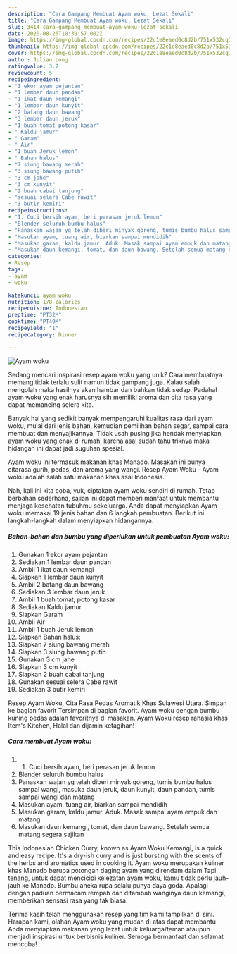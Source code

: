 ```yaml
---
description: "Cara Gampang Membuat Ayam woku, Lezat Sekali"
title: "Cara Gampang Membuat Ayam woku, Lezat Sekali"
slug: 3414-cara-gampang-membuat-ayam-woku-lezat-sekali
date: 2020-08-25T10:30:57.002Z
image: https://img-global.cpcdn.com/recipes/22c1e8eaed0c8d2b/751x532cq70/ayam-woku-foto-resep-utama.jpg
thumbnail: https://img-global.cpcdn.com/recipes/22c1e8eaed0c8d2b/751x532cq70/ayam-woku-foto-resep-utama.jpg
cover: https://img-global.cpcdn.com/recipes/22c1e8eaed0c8d2b/751x532cq70/ayam-woku-foto-resep-utama.jpg
author: Julian Long
ratingvalue: 3.7
reviewcount: 5
recipeingredient:
- "1 ekor ayam pejantan"
- "1 lembar daun pandan"
- "1 ikat daun kemangi"
- "1 lembar daun kunyit"
- "2 batang daun bawang"
- "3 lembar daun jeruk"
- "1 buah tomat potong kasar"
- " Kaldu jamur"
- " Garam"
- " Air"
- "1 buah Jeruk lemon"
- " Bahan halus"
- "7 siung bawang merah"
- "3 siung bawang putih"
- "3 cm jahe"
- "3 cm kunyit"
- "2 buah cabai tanjung"
- "sesuai selera Cabe rawit"
- "3 butir kemiri"
recipeinstructions:
- "1. Cuci bersih ayam, beri perasan jeruk lemon"
- "Blender seluruh bumbu halus"
- "Panaskan wajan yg telah diberi minyak goreng, tumis bumbu halus sampai wangi, masuka daun jeruk, daun kunyit, daun pandan, tumis sampai wangi dan matang"
- "Masukan ayam, tuang air, biarkan sampai mendidih"
- "Masukan garam, kaldu jamur. Aduk. Masak sampai ayam empuk dan matang"
- "Masukan daun kemangi, tomat, dan daun bawang. Setelah semua matang segera sajikan"
categories:
- Resep
tags:
- ayam
- woku

katakunci: ayam woku 
nutrition: 178 calories
recipecuisine: Indonesian
preptime: "PT32M"
cooktime: "PT49M"
recipeyield: "1"
recipecategory: Dinner

---
```



![Ayam woku](https://img-global.cpcdn.com/recipes/22c1e8eaed0c8d2b/751x532cq70/ayam-woku-foto-resep-utama.jpg)

Sedang mencari inspirasi resep ayam woku yang unik? Cara membuatnya memang tidak terlalu sulit namun tidak gampang juga. Kalau salah mengolah maka hasilnya akan hambar dan bahkan tidak sedap. Padahal ayam woku yang enak harusnya sih memiliki aroma dan cita rasa yang dapat memancing selera kita.

Banyak hal yang sedikit banyak mempengaruhi kualitas rasa dari ayam woku, mulai dari jenis bahan, kemudian pemilihan bahan segar, sampai cara membuat dan menyajikannya. Tidak usah pusing jika hendak menyiapkan ayam woku yang enak di rumah, karena asal sudah tahu triknya maka hidangan ini dapat jadi suguhan spesial.

Ayam woku ini termasuk makanan khas Manado. Masakan ini punya citarasa gurih, pedas, dan aroma yang wangi. Resep Ayam Woku - Ayam woku adalah salah satu makanan khas asal Indonesia.


Nah, kali ini kita coba, yuk, ciptakan ayam woku sendiri di rumah. Tetap berbahan sederhana, sajian ini dapat memberi manfaat untuk membantu menjaga kesehatan tubuhmu sekeluarga. Anda dapat menyiapkan Ayam woku memakai 19 jenis bahan dan 6 langkah pembuatan. Berikut ini langkah-langkah dalam menyiapkan hidangannya.

<!--inarticleads1-->

##### Bahan-bahan dan bumbu yang diperlukan untuk pembuatan Ayam woku:

1. Gunakan 1 ekor ayam pejantan
1. Sediakan 1 lembar daun pandan
1. Ambil 1 ikat daun kemangi
1. Siapkan 1 lembar daun kunyit
1. Ambil 2 batang daun bawang
1. Sediakan 3 lembar daun jeruk
1. Ambil 1 buah tomat, potong kasar
1. Sediakan  Kaldu jamur
1. Siapkan  Garam
1. Ambil  Air
1. Ambil 1 buah Jeruk lemon
1. Siapkan  Bahan halus:
1. Siapkan 7 siung bawang merah
1. Siapkan 3 siung bawang putih
1. Gunakan 3 cm jahe
1. Siapkan 3 cm kunyit
1. Siapkan 2 buah cabai tanjung
1. Gunakan sesuai selera Cabe rawit
1. Sediakan 3 butir kemiri


Resep Ayam Woku, Cita Rasa Pedas Aromatik Khas Sulawesi Utara. Simpan ke bagian favorit Tersimpan di bagian favorit. Ayam woku dengan bumbu kuning pedas adalah favoritnya di masakan. Ayam Woku resep rahasia khas Item&#39;s Kitchen, Halal dan dijamin ketagihan! 

<!--inarticleads2-->

##### Cara membuat Ayam woku:

1. 1. Cuci bersih ayam, beri perasan jeruk lemon
1. Blender seluruh bumbu halus
1. Panaskan wajan yg telah diberi minyak goreng, tumis bumbu halus sampai wangi, masuka daun jeruk, daun kunyit, daun pandan, tumis sampai wangi dan matang
1. Masukan ayam, tuang air, biarkan sampai mendidih
1. Masukan garam, kaldu jamur. Aduk. Masak sampai ayam empuk dan matang
1. Masukan daun kemangi, tomat, dan daun bawang. Setelah semua matang segera sajikan


This Indonesian Chicken Curry, known as Ayam Woku Kemangi, is a quick and easy recipe. It&#39;s a dry-ish curry and is just bursting with the scents of the herbs and aromatics used in cooking it. Ayam woku merupakan kuliner khas Manado berupa potongan daging ayam yang direndam dalam Tapi tenang, untuk dapat mencicipi kelezatan ayam woku, kamu tidak perlu jauh-jauh ke Manado. Bumbu aneka rupa selalu punya daya goda. Apalagi dengan paduan bermacam rempah dan ditambah wanginya daun kemangi, memberikan sensasi rasa yang tak biasa. 

Terima kasih telah menggunakan resep yang tim kami tampilkan di sini. Harapan kami, olahan Ayam woku yang mudah di atas dapat membantu Anda menyiapkan makanan yang lezat untuk keluarga/teman ataupun menjadi inspirasi untuk berbisnis kuliner. Semoga bermanfaat dan selamat mencoba!
